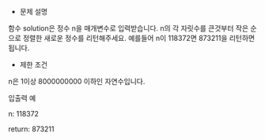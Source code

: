 * 문제 설명

함수 solution은 정수 n을 매개변수로 입력받습니다. n의 각 자릿수를 큰것부터 작은 순으로 정렬한 새로운 정수를 리턴해주세요. 예를들어 n이 118372면 873211을 리턴하면 됩니다.

* 제한 조건

n은 1이상 8000000000 이하인 자연수입니다.

입출력 예

n: 118372

return: 873211
